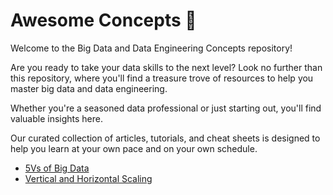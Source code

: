 # Awesome Concepts 🚒

Welcome to the Big Data and Data Engineering Concepts repository!

Are you ready to take your data skills to the next level? Look no further than this repository, where you'll find a treasure trove of resources to help you master big data and data engineering.

Whether you're a seasoned data professional or just starting out, you'll find valuable insights here.

Our curated collection of articles, tutorials, and cheat sheets is designed to help you learn at your own pace and on your own schedule.

- [5Vs of Big Data](./concepts/5vs_of_big_data.md)
- [Vertical and Horizontal Scaling](./concepts/vertical_and_horizontal_scaling.md)
